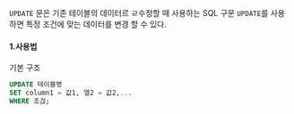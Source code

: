 `UPDATE` 문은 기존 테이블의 데이터르 ㄹ수정할 때 사용하는 SQL 구문
`UPDATE`를 사용하면 특정 조건에 맞는 데이터를 변경 할 수 있다.

#### 1.사용법
기본 구조
```sql
UPDATE 테이블명
SET column1 = 값1, 열2 = 값2,...
WHERE 조걵;
```